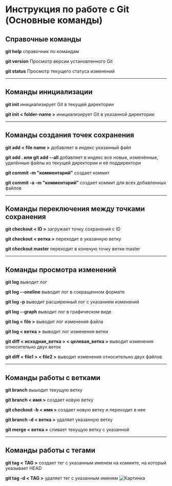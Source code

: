 # Инструкция по работе с Git (Основные команды)

## **Справочные команды**
**git help**  справочник по командам

**git version** Просмотр версии установленного Git

**git status** Просмотр текущего статуса изменений
***
## **Команды инициализации**
**git init** инициализирует Git в текущей директории 

**git init < folder-name >**  инициализирует Git в указанной директории
***
## **Команды создания точек сохранения**
**git add < file name >** добавляет в индекс указанный файл 

**git add .  *или* git add --all** добавляет в индекс все новые, изменённые, удалённые файлы из текущей директории и её поддиректори

**git commit -m "комментарий"**  создает коммит

**git commit -a -m "комментарий"** создает коммит для всех добавленных файлов
***
## **Команды переключения между точками сохранения**
**git checkout < ID >** загружает точку сохранения с ID

**git checkout < ветка >** переходит в указанную ветку

**git checkout master** переходит в коненую точку ветки master
***
## **Команды просмотра изменений**
**git log** выводит лог

**git log --oneline** выводит лог в сокращенном формате

**git log -p** выводит расширенный лог с указанием изменений

**git log --graph** выводит лог в графическом виде

**git log < file >** выводит лог изменения файла

**git log < ветка >** выводит лог изменения ветки

**git diff < исходная_ветка > < целевая_ветка >** выводит изменения относительно двух веток

**git diff < file1 > < file2 >** выводит изменения относительно двух файлов
***
## **Команды работы с ветками**
**git branch** выыодит текущую ветку

**git branch < имя >** создает новую ветку

**git checkout -b < имя >** создает новую ветку и переходит в нее

**git branch -d < ветка >** удаляет указанную ветку

**git merge < ветка >** сливает текущую ветку с указанной 
***
## **Команды работы с тегами**
**git tag < TAG >** создает тег с указанным именем на коммите, на который указывает HEAD

**git tag -d < TAG >** удаляет тег с указанным именем
![Картинка](pic.jpg)





